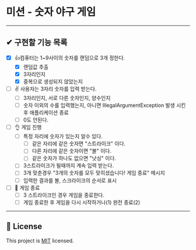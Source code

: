 # 미션 - 숫자 야구 게임

---
## ✔ 구현할 기능 목록

- [X] 👍컴퓨터는 1~9사이의 숫자를 랜덤으로 3개 정한다.
  - [X] 랜덤값 추출
  - [X] 3자리인지
  - [X] 중복으로 생성되지 않았는지

- [ ] ✌ 사용자는 3자리 숫자를 입력 받는다.
  - [ ] 3자리인지, 서로 다른 숫자인지, 양수인지
  - [ ] 숫자 이외의 수를 입력했는지, 아니면 IllegalArgumentException 발생 시킨후 애플리케이션 종료
  - [ ] 0도 안된다.

- [ ] 👌 게임 진행
  - [ ] 특정 자리에 숫자가 있는지 알수 있다.
    - [ ] 같은 자리에 같은 숫자면 "스트라이크" 이다.
    - [ ] 다른 자리에 같은 숫자이면 "볼" 이다.
    - [ ] 같은 숫자가 하나도 없으면 "낫싱" 이다.
  - [ ] 3스트라이크가 될때까지 계속 입력 받는다.
  - [ ] 3개 맞춘경우 "3개의 숫자를 모두 맞히셨습니다! 게임 종료" 메시지
  - [ ] 입력한 결과를 볼, 스크라이크의 순서로 표시

- [ ] 🖖 게임 종료
  - [ ] 3 스트라이크인 경우 게임을 종료한다.
  - [ ] 게임 종료한 후 게임을 다시 시작하거나(1) 완전 종료(2)

---

## 📝 License

This project is [MIT](https://github.com/woowacourse/java-baseball-precourse/blob/master/LICENSE) licensed.
